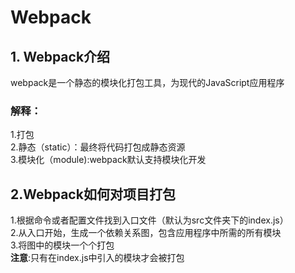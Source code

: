 # Webpack
## 1. Webpack介绍
webpack是一个静态的模块化打包工具，为现代的JavaScript应用程序<br/>
### 解释：<br/>
1.打包<br/>
2.静态（static）：最终将代码打包成静态资源<br/>
3.模块化（module):webpack默认支持模块化开发<br/>
## 2.Webpack如何对项目打包
1.根据命令或者配置文件找到入口文件（默认为src文件夹下的index.js）<br/>
2.从入口开始，生成一个依赖关系图，包含应用程序中所需的所有模块<br/>
3.将图中的模块一个个打包<br/>
**注意**:只有在index.js中引入的模块才会被打包